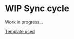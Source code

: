 # WIP Sync cycle

Work in progress... 

[Template used](https://github.com/EmilieLny/react-template-tailwind)
